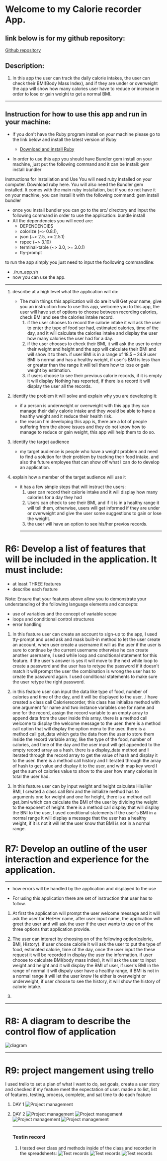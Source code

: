 # Welcome to my Calorie recorder App.

## link below is for my github repository:

[Github repository](https://github.com/saman-zdf/weight_calorie-tracker)

## Description:

1. In this app the user can track the daily calorie intakes, the user can check their BMI(Body Mass Index), and if they are under or overweight the app will show how many calories user have to reduce or increase in order to lose or gain weight to get a normal BMI.

---

## Instruction for how to use this app and run in your machine:

- If you don't have the Ruby program install on your machine please go to the link below and install the latest version of Ruby

  - [Download and install Ruby](https://rubyinstaller.org/)

- In order to use this app you should have Bundler gem install on your machine, just put the following command and it can be install:
  gem install bundler

Instructions for Installation and Use
You will need ruby installed on your computer. Download ruby here.
You will also need the Bundler gem installed. It comes with the main ruby installation, but if you do not have it on your machine, you can install it with the following command:
gem install bundler

- once you install bundler you can go to the src/ directory and input the following command in order to use the application:
  bundle install
- All the dependencies you will need are:
  - DEPENDENCIES
  - colorize (~> 0.8.1),
  - json (~> 2.5, >= 2.5.1)
  - rspec (~> 3.10)
  - terminal-table (~> 3.0, >= 3.0.1)
  - tty-prompt

to run the app simply you just need to input the foollowing commandline:

- ./run_app.sh
- now you can use the app.

---

1. describe at a high level what the application will do:

   - The main things this application will do are it will Get your name, give you an instruction how to use this app, welcome you to this app, the user will have set of options to choose between recording calories, check BMI and see the calories intake record.
     1. if the user chooses to record the calorie intake it will ask the user to enter the type of food ser had, estimated calories, time of the day, and it will calculate the calories intake and display the user how many calories the user had for a day.
     2. if the user chooses to check their BMI, it will ask the user to enter their weight and height and the app will calculate their BMI and will show it to them. if user BMI is in a range of 18.5 – 24.9 user BMI is normal and has a healthy weight, if user's BMI is less than or greater than the range it will tell them how to lose or gain weight by estimation.
     3. if users choose to see their previous calorie records, if it is empty it will display Nothing has reported, if there is a record it will display the user all the records.

2. identify the problem it will solve and explain why you are developing it:
   - if a person is underweight or overweight with this app they can manage their daily calorie intake and they would be able to have a healthy weight and it reduce their health risk.
   - the reason I'm developing this app is, there are a lot of people suffering from the above issues and they do not know how to manage to reduce or gain weight, this app will help them to do so.
3. identify the target audience
   - my target audience is people who have a weight problem and need to find a solution for their problem by tracking their food intake. and also the future employee that can show off what I can do to develop an application.
4. explain how a member of the target audience will use it
   - it has a few simple steps that will instruct the users:
     1. user can record their calorie intake and it will display how many calories for a day they had
     2. Users can check to see their BMI, and if it is in a healthy range it will tell them, otherwise, users will get informed if they are under or overweight and give the user some suggestions to gain or lose the weight.
     3. the user will have an option to see his/her previos records.
     ***

# R6: Develop a list of features that will be included in the application. It must include:

- at least THREE features
- describe each feature

Note: Ensure that your features above allow you to demonstrate your understanding of the following language elements and concepts:

- use of variables and the concept of variable scope
- loops and conditional control structures
- error handling

1. In this feature user can create an account to sign-up to the app, I used tty-prompt and used ask and mask built-in method to let the user create an account, when user create a username it will as the user if the user is sure to continue by the current username otherwise he can create another username, I used while loop and conditional statement for this feature. if the user's answer is yes it will move to the next while loop to create a password and the user has to retype the password if it doesn't match it will prompt the user the combination is wrong the user has to create the password again. I used conditional statements to make sure the user retype the right password.

2. in this feature user can input the data like type of food, number of calories and time of the day, and it will be displayed to the user. .I have created a class call Calorierecorder, this class has initialize method with one argument for name and two instance variables one for name and one for the record, assign the record variable to an empty array to append data from the user inside this array. there is a method call welcome to display the welcome message to the user. there is a method call option that will display the option menu to the user. there is a method call get_data which gets the data from the user to store them inside the record variable array, like the type of the food, number of calories, and time of the day and the user input will get appended to the empty record array as a hash. there is a display_data method and I iterated through the record array to get the value of hash and display it to the user. there is a method call history and I iterated through the array of hash to get value and display it to the user, and with map key word I get the sum of calories value to show to the user how many calories in total the user had.

3. In this feature user can by input weight and height calculate His/Her BMI, I created a class call Bmi and the initialize method has to arguments one for weight and one for height, there is a method call get_bmi which can calculate the BMI of the user by dividing the weight to the exponent of height. there is a method call display that will display the BNI to the user, I used conditional statements if the user's BMI in a normal range it will display a message that the user has a healthy weight, if it is not it will let the user know that BMI is not in a normal range.

# R7: Develop an outline of the user interaction and experience for the application.

---

- how errors will be handled by the application and displayed to the use

- For using this application there are set of instruction that user has to follow.

1. At first the application will prompt the user welcome message and it will ask the user for He/Her name, after user input name, the application will greet the user and will ask the user if the user wants to use on of the three options that application provide.

2. The user can interact by choosing on of the following option(calorie, BMI, History). if user choose calorie it will ask the user to put the type of food, estimated calorie, time of the day, once the user input the these request it will be recorded in display the user the information. if user choose to calculate BMI(body mass index), it will ask the user to input weight and height and it will display the BMI of user, if user's BMI in the range of normal it will dispaly user have a healthy range, if BMI is not in a normal range it will let the user know He either is overweight or underweight, if user choose to see the history, it will show the history of calorie intake.

3.

---

# R8: A diagram to describe the control flow of application

![diagram](./docs/flowchart.png)

---

# R9: project mangement using trello

I used trello to set a plan of what I want to do, set goals, create a user story and checked if my feature meet the expectation of user. made a to list, list of features, testing, process, complete, and sat time to do each feature

1. DAY 1
   ![Project management](./docs/1_trello.png)
2. DAY 2
   ![Project management](./docs/2_trello.png)
   ![Project management](./docs/3_trello.png)
   ![Project management](./docs/trello-1.png)
   ![Project management](./docs/trello-2.png)

   ***

   ### Testin record

   1. I tested ever class and methods inside of the class and recorder in the spreadsheets:
      ![Test records](docs/test-1.png)
      ![Test records](docs/test-2.png)
      ![Test records](docs/test-3.png)
